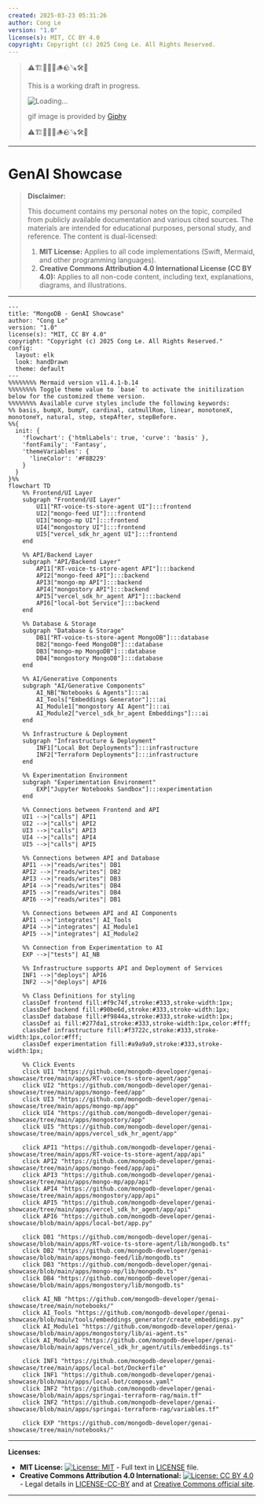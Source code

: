 ```yaml
---
created: 2025-03-23 05:31:26
author: Cong Le
version: "1.0"
license(s): MIT, CC BY 4.0
copyright: Copyright (c) 2025 Cong Le. All Rights Reserved.
---
```



> ⚠️🏗️🚧🦺🧱🪵🪨🪚🛠️👷
> 
> This is a working draft in progress.
> 
> ![Loading...](https://media3.giphy.com/media/v1.Y2lkPTc5MGI3NjExZzdnYnN3NXZhMzFnc2FxN2dtNmViczVpZXQ0bmEyN3kwNnZ4a3JmOCZlcD12MV9pbnRlcm5hbF9naWZfYnlfaWQmY3Q9Zw/Bzjdu3qiu1IezrKQ1p/giphy.gif)
> 
> gif image is provided by [Giphy](https://giphy.com)
> 
> ⚠️🏗️🚧🦺🧱🪵🪨🪚🛠️👷

----



# GenAI Showcase
> **Disclaimer:**
>
> This document contains my personal notes on the topic,
> compiled from publicly available documentation and various cited sources.
> The materials are intended for educational purposes, personal study, and reference.
> The content is dual-licensed:
> 1. **MIT License:** Applies to all code implementations (Swift, Mermaid, and other programming languages).
> 2. **Creative Commons Attribution 4.0 International License (CC BY 4.0):** Applies to all non-code content, including text, explanations, diagrams, and illustrations.
---



```mermaid
---
title: "MongoDB - GenAI Showcase"
author: "Cong Le"
version: "1.0"
license(s): "MIT, CC BY 4.0"
copyright: "Copyright (c) 2025 Cong Le. All Rights Reserved."
config:
  layout: elk
  look: handDrawn
  theme: default
---
%%%%%%%% Mermaid version v11.4.1-b.14
%%%%%%%% Toggle theme value to `base` to activate the initilization below for the customized theme version.
%%%%%%%% Available curve styles include the following keywords:
%% basis, bumpX, bumpY, cardinal, catmullRom, linear, monotoneX, monotoneY, natural, step, stepAfter, stepBefore.
%%{
  init: {
    'flowchart': {'htmlLabels': true, 'curve': 'basis' },
    'fontFamily': 'Fantasy',
    'themeVariables': {
      'lineColor': '#F8B229'
    }
  }
}%%
flowchart TD
    %% Frontend/UI Layer
    subgraph "Frontend/UI Layer"
        UI1["RT-voice-ts-store-agent UI"]:::frontend
        UI2["mongo-feed UI"]:::frontend
        UI3["mongo-mp UI"]:::frontend
        UI4["mongostory UI"]:::frontend
        UI5["vercel_sdk_hr_agent UI"]:::frontend
    end

    %% API/Backend Layer
    subgraph "API/Backend Layer"
        API1["RT-voice-ts-store-agent API"]:::backend
        API2["mongo-feed API"]:::backend
        API3["mongo-mp API"]:::backend
        API4["mongostory API"]:::backend
        API5["vercel_sdk_hr_agent API"]:::backend
        API6["local-bot Service"]:::backend
    end

    %% Database & Storage
    subgraph "Database & Storage"
        DB1["RT-voice-ts-store-agent MongoDB"]:::database
        DB2["mongo-feed MongoDB"]:::database
        DB3["mongo-mp MongoDB"]:::database
        DB4["mongostory MongoDB"]:::database
    end

    %% AI/Generative Components
    subgraph "AI/Generative Components"
        AI_NB["Notebooks & Agents"]:::ai
        AI_Tools["Embeddings Generator"]:::ai
        AI_Module1["mongostory AI Agent"]:::ai
        AI_Module2["vercel_sdk_hr_agent Embeddings"]:::ai
    end

    %% Infrastructure & Deployment
    subgraph "Infrastructure & Deployment"
        INF1["Local Bot Deployments"]:::infrastructure
        INF2["Terraform Deployments"]:::infrastructure
    end

    %% Experimentation Environment
    subgraph "Experimentation Environment"
        EXP["Jupyter Notebooks Sandbox"]:::experimentation
    end

    %% Connections between Frontend and API
    UI1 -->|"calls"| API1
    UI2 -->|"calls"| API2
    UI3 -->|"calls"| API3
    UI4 -->|"calls"| API4
    UI5 -->|"calls"| API5

    %% Connections between API and Database
    API1 -->|"reads/writes"| DB1
    API2 -->|"reads/writes"| DB2
    API3 -->|"reads/writes"| DB3
    API4 -->|"reads/writes"| DB4
    API5 -->|"reads/writes"| DB4
    API6 -->|"reads/writes"| DB1

    %% Connections between API and AI Components
    API1 -->|"integrates"| AI_Tools
    API4 -->|"integrates"| AI_Module1
    API5 -->|"integrates"| AI_Module2

    %% Connection from Experimentation to AI
    EXP -->|"tests"| AI_NB

    %% Infrastructure supports API and Deployment of Services
    INF1 -->|"deploys"| API6
    INF2 -->|"deploys"| API6

    %% Class Definitions for styling
    classDef frontend fill:#f9c74f,stroke:#333,stroke-width:1px;
    classDef backend fill:#90be6d,stroke:#333,stroke-width:1px;
    classDef database fill:#f9844a,stroke:#333,stroke-width:1px;
    classDef ai fill:#277da1,stroke:#333,stroke-width:1px,color:#fff;
    classDef infrastructure fill:#f3722c,stroke:#333,stroke-width:1px,color:#fff;
    classDef experimentation fill:#a9a9a9,stroke:#333,stroke-width:1px;

    %% Click Events
    click UI1 "https://github.com/mongodb-developer/genai-showcase/tree/main/apps/RT-voice-ts-store-agent/app"
    click UI2 "https://github.com/mongodb-developer/genai-showcase/tree/main/apps/mongo-feed/app"
    click UI3 "https://github.com/mongodb-developer/genai-showcase/tree/main/apps/mongo-mp/app"
    click UI4 "https://github.com/mongodb-developer/genai-showcase/tree/main/apps/mongostory/app"
    click UI5 "https://github.com/mongodb-developer/genai-showcase/tree/main/apps/vercel_sdk_hr_agent/app"

    click API1 "https://github.com/mongodb-developer/genai-showcase/tree/main/apps/RT-voice-ts-store-agent/app/api"
    click API2 "https://github.com/mongodb-developer/genai-showcase/tree/main/apps/mongo-feed/app/api"
    click API3 "https://github.com/mongodb-developer/genai-showcase/tree/main/apps/mongo-mp/app/api"
    click API4 "https://github.com/mongodb-developer/genai-showcase/tree/main/apps/mongostory/app/api"
    click API5 "https://github.com/mongodb-developer/genai-showcase/tree/main/apps/vercel_sdk_hr_agent/app/api"
    click API6 "https://github.com/mongodb-developer/genai-showcase/blob/main/apps/local-bot/app.py"

    click DB1 "https://github.com/mongodb-developer/genai-showcase/blob/main/apps/RT-voice-ts-store-agent/lib/mongodb.ts"
    click DB2 "https://github.com/mongodb-developer/genai-showcase/blob/main/apps/mongo-feed/lib/mongodb.ts"
    click DB3 "https://github.com/mongodb-developer/genai-showcase/blob/main/apps/mongo-mp/lib/mongodb.ts"
    click DB4 "https://github.com/mongodb-developer/genai-showcase/blob/main/apps/mongostory/lib/mongodb.ts"

    click AI_NB "https://github.com/mongodb-developer/genai-showcase/tree/main/notebooks/"
    click AI_Tools "https://github.com/mongodb-developer/genai-showcase/blob/main/tools/embeddings_generator/create_embeddings.py"
    click AI_Module1 "https://github.com/mongodb-developer/genai-showcase/blob/main/apps/mongostory/lib/ai-agent.ts"
    click AI_Module2 "https://github.com/mongodb-developer/genai-showcase/blob/main/apps/vercel_sdk_hr_agent/utils/embeddings.ts"

    click INF1 "https://github.com/mongodb-developer/genai-showcase/tree/main/apps/local-bot/Dockerfile"
    click INF1 "https://github.com/mongodb-developer/genai-showcase/blob/main/apps/local-bot/compose.yaml"
    click INF2 "https://github.com/mongodb-developer/genai-showcase/blob/main/apps/springai-terraform-rag/main.tf"
    click INF2 "https://github.com/mongodb-developer/genai-showcase/blob/main/apps/springai-terraform-rag/variables.tf"

    click EXP "https://github.com/mongodb-developer/genai-showcase/tree/main/notebooks/"

```


---
**Licenses:**

- **MIT License:**  [![License: MIT](https://img.shields.io/badge/License-MIT-yellow.svg)](LICENSE) - Full text in [LICENSE](LICENSE) file.
- **Creative Commons Attribution 4.0 International:** [![License: CC BY 4.0](https://licensebuttons.net/l/by/4.0/88x31.png)](LICENSE-CC-BY) - Legal details in [LICENSE-CC-BY](LICENSE-CC-BY) and at [Creative Commons official site](http://creativecommons.org/licenses/by/4.0/).

---
